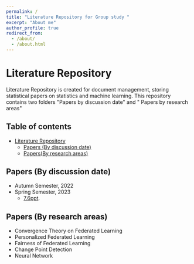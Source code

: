 ```yaml
---
permalink: /
title: "Literature Repository for Group study "
excerpt: "About me"
author_profile: true
redirect_from: 
  - /about/
  - /about.html
---
```


# Literature Repository

Literature Repository is created for document management, storing statistical papers on statistics and machine learning. This repository contains two folders  "Papers by discussion date" and  " Papers by research areas"  

## Table of contents

- [Literature Repository](#literature-repository)
  - [Papers (By discussion date)](#papers-by-discussion-date)
  - [Papers(By research areas)](#papers-by-research-areas)

## Papers (By discussion date)

- Autumn Semester, 2022
- Spring Semester, 2023
  + [7.6ppt]({{site.url}}/literature/7.6ppt.pdf).

## Papers (By research areas)

- Convergence Theory on Federated Learning
- Personalized Federated Learning
- Fairness of Federated Learning
- Change Point Detection
- Neural Network
